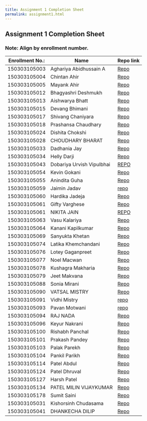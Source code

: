 ```yaml
---
title: Assignment 1 Completion Sheet
permalink: assignment1.html
---
```

## Assignment 1 Completion Sheet

### Note: Align by enrollment number.

Enrollment No.: | Name | Repo link
------------ | ------------- | -------------
150303105003 | Aghariya Abidhussain A | [Repo](https://github.com/ParulProgrammingHub/assignment-1-AghariyaAbidhussain.git)
150303105004 | Chintan Ahir | [Repo](https://github.com/ParulProgrammingHub/assignment-1-AHIRCHINTAN.git)
150303105005 | Mayank Ahir |[Repo](https://github.com/ParulProgrammingHub/assignment-1-MayankAhir.git)
150303105012 | Bhagyashri Deshmukh | [Repo](https://github.com/ParulProgrammingHub/assignment-1-bhagyashrideshmukh12)
150303105013 | Aishwarya Bhatt | [Repo](https://github.com/ParulProgrammingHub/assignment-1-sai2396)
150303105015 | Devang Bhimani |[Repo](https://github.com/ParulProgrammingHub/assignment-1-DevangBhimani.git)
150303105017 | Shivang Chaniyara | [Repo](https://github.com/ParulProgrammingHub/assignment-1-SHIVANGCHANIYARA.git)
150303105018 | Prashansa Chaudhary | [Repo](https://github.com/ParulProgrammingHub/assignment-1-prashansa29l.git)
150303105024 | Dishita Chokshi | [Repo](https://github.com/ParulProgrammingHub/assignment-1-dishu-1709)
150303105028 | CHOUDHARY BHARAT |[Repo](https://github.com/ParulProgrammingHub/assignment-1-bharatchoudhary28)
150303105033 | Dadhania Jay | [Repo](https://github.com/ParulProgrammingHub/assignment-1-jd3112)
150303105034 | Helly Darji |[Repo](https://github.com/ParulProgrammingHub/assignment-1-Helly02.git)
150303105043  | Dobariya Urvish Vipulbhai | [REPO](https://github.com/ParulProgrammingHub/assignment-1-UrvishDobariya)
150303105054 | Kevin Gokani | [Repo](https://github.com/ParulProgrammingHub/assignment-1-kevin054)
150303105055 | Anindita Guha | [Repo](https://github.com/ParulProgrammingHub/assignment-1-riyashekann)
150303105059 | Jaimin Jadav | [repo](https://github.com/ParulProgrammingHub/assignment-1-jaiveerj)
150303105060 | Hardika Jadeja | [Repo](https://github.com/ParulProgrammingHub/assignment-1-012379hardika)
150303105061 | Gifty Varghese | [Repo](https://github.com/ParulProgrammingHub/assignment-1-Gifty97)
150303105061 | NIKITA JAIN | [REPO](https://github.com/ParulProgrammingHub/assignment-1-nikitajain1998)
150303105063 | Vasu Kalariya |[Repo](https://github.com/velis1997/assignment-1-velis1997)
150303105064 | Kanani Kapilkumar | [Repo](https://github.com/ParulProgrammingHub/assignment-1-KAPILKANANI)
150303105069 | Sanyukta Khetan | [Repo](https://github.com/ParulProgrammingHub/assignment-1-SanyuktaKhetan)
150303105074 | Latika Khemchandani | [Repo](https://github.com/ParulProgrammingHub/assignment-1-LatikaKhemchandani)
150303105076 | Lotey Gaganpreet | [Repo](https://github.com/ParulProgrammingHub/assignment-1-gaganlotey)
150303105077 | Noel Macwan | [Repo](https://github.com/ParulProgrammingHub/assignment-1-NoelMacwan)
150303105078 | Kushagra Makharia | [Repo](https://github.com/ParulProgrammingHub/assignment-1-KushagraMakharia)
150303105079 | Jeet Makvana |[Repo](https://github.com/ParulProgrammingHub/assignment-1-jeetmakvana.git)
150303105088 | Sonia Mirani | [Repo](https://github.com/ParulProgrammingHub/assignment-1-soniamirani)
150303105090 | VATSAL MISTRY | [Repo](https://github.com/ParulProgrammingHub/assignment-1-mistryvatsal)
150303105091 | Vidhi Mistry | [repo](https://github.com/ParulProgrammingHub/assignment-1-vidhi2372)
150303105093 | Pavan Motwani |[repo](https://github.com/ParulProgrammingHub/assignment-1-Pavan098)
150303105094 | RAJ NADA| [Repo](https://github.com/ParulProgrammingHub/assignment-1-rajnada) 
150303105096 | Keyur Nakrani | [Repo](https://github.com/ParulProgrammingHub/assignment-1-Keyur13.git)
150303105100 | Rishabh Panchal | [Repo](https://github.com/ParulProgrammingHub/assignment-1-rjpanchal-24)
150303105101 | Prakash Pandey | [Repo](https://github.com/ParulProgrammingHub/assignment-1-prakash3)
150303105103 | Palak Parekh | [Repo](https://github.com/ParulProgrammingHub/assignment-1-palakparekh)
150303105104 | Pankil Parikh | [Repo](https://github.com/ParulProgrammingHub/assignment-1-pankilparikh)
150303105114 | Patel Abdul | [Repo](https://github.com/ParulProgrammingHub/assignment-1-PATELAP)
150303105124 | Patel Dhruval | [Repo](https://github.com/ParulProgrammingHub/assignment-1-Dhruval333.git)
150303105127 | Harsh Patel | [Repo](https://github.com/ParulProgrammingHub/assignment-1-Harshpatel44)
150303105134 | PATEL MILIN VIJAYKUMAR | [Repo](https://github.com/ParulProgrammingHub/assignment-1-milinpatel13298)
150303105178 | Sumit Saini |[Repo](https://github.com/ParulProgrammingHub/assignment-1-Sumit7991.git)
150303105031 | Kishorsinh Chudasama | [Repo](https://github.com/ParulProgrammingHub/assignment-1-150303105031)
150303105041 | DHANKECHA DILIP | [Repo](https://github.com/ParulProgrammingHub/assignment-1-dilip5041) 

